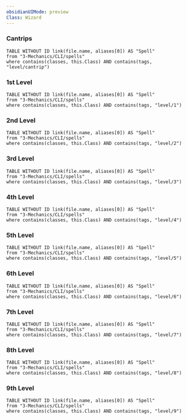 ```yaml
---
obsidianUIMode: preview
Class: Wizard
---
```



### Cantrips
```dataview
TABLE WITHOUT ID link(file.name, aliases[0]) AS "Spell"
from "3-Mechanics/CLI/spells"
where contains(classes, this.Class) AND contains(tags, "level/cantrip")
```

### 1st Level 
```dataview
TABLE WITHOUT ID link(file.name, aliases[0]) AS "Spell"
from "3-Mechanics/CLI/spells"
where contains(classes, this.Class) AND contains(tags, "level/1")
```

### 2nd Level 
```dataview
TABLE WITHOUT ID link(file.name, aliases[0]) AS "Spell"
from "3-Mechanics/CLI/spells"
where contains(classes, this.Class) AND contains(tags, "level/2")
```

### 3rd Level 
```dataview
TABLE WITHOUT ID link(file.name, aliases[0]) AS "Spell"
from "3-Mechanics/CLI/spells"
where contains(classes, this.Class) AND contains(tags, "level/3")
```

### 4th Level 
```dataview
TABLE WITHOUT ID link(file.name, aliases[0]) AS "Spell"
from "3-Mechanics/CLI/spells"
where contains(classes, this.Class) AND contains(tags, "level/4")
```

### 5th Level 
```dataview
TABLE WITHOUT ID link(file.name, aliases[0]) AS "Spell"
from "3-Mechanics/CLI/spells"
where contains(classes, this.Class) AND contains(tags, "level/5")
```

### 6th Level 
```dataview
TABLE WITHOUT ID link(file.name, aliases[0]) AS "Spell"
from "3-Mechanics/CLI/spells"
where contains(classes, this.Class) AND contains(tags, "level/6")
```

### 7th Level 
```dataview
TABLE WITHOUT ID link(file.name, aliases[0]) AS "Spell"
from "3-Mechanics/CLI/spells"
where contains(classes, this.Class) AND contains(tags, "level/7")
```

### 8th Level 
```dataview
TABLE WITHOUT ID link(file.name, aliases[0]) AS "Spell"
from "3-Mechanics/CLI/spells"
where contains(classes, this.Class) AND contains(tags, "level/8")
```

### 9th Level 
```dataview
TABLE WITHOUT ID link(file.name, aliases[0]) AS "Spell"
from "3-Mechanics/CLI/spells"
where contains(classes, this.Class) AND contains(tags, "level/9")
```
